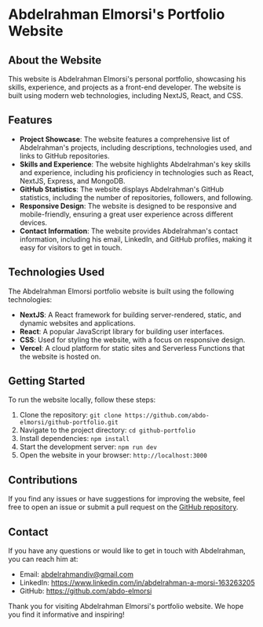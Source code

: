 # Abdelrahman Elmorsi's Portfolio Website

## About the Website
This website is Abdelrahman Elmorsi's personal portfolio, showcasing his skills, experience, and projects as a front-end developer. The website is built using modern web technologies, including NextJS, React, and CSS.

## Features
- **Project Showcase**: The website features a comprehensive list of Abdelrahman's projects, including descriptions, technologies used, and links to GitHub repositories.
- **Skills and Experience**: The website highlights Abdelrahman's key skills and experience, including his proficiency in technologies such as React, NextJS, Express, and MongoDB.
- **GitHub Statistics**: The website displays Abdelrahman's GitHub statistics, including the number of repositories, followers, and following.
- **Responsive Design**: The website is designed to be responsive and mobile-friendly, ensuring a great user experience across different devices.
- **Contact Information**: The website provides Abdelrahman's contact information, including his email, LinkedIn, and GitHub profiles, making it easy for visitors to get in touch.

## Technologies Used
The Abdelrahman Elmorsi portfolio website is built using the following technologies:

- **NextJS**: A React framework for building server-rendered, static, and dynamic websites and applications.
- **React**: A popular JavaScript library for building user interfaces.
- **CSS**: Used for styling the website, with a focus on responsive design.
- **Vercel**: A cloud platform for static sites and Serverless Functions that the website is hosted on.

## Getting Started
To run the website locally, follow these steps:

1. Clone the repository: `git clone https://github.com/abdo-elmorsi/github-portfolio.git`
2. Navigate to the project directory: `cd github-portfolio`
3. Install dependencies: `npm install`
4. Start the development server: `npm run dev`
5. Open the website in your browser: `http://localhost:3000`

## Contributions
If you find any issues or have suggestions for improving the website, feel free to open an issue or submit a pull request on the [GitHub repository](https://github.com/abdo-elmorsi/github-portfolio).

## Contact
If you have any questions or would like to get in touch with Abdelrahman, you can reach him at:

- Email: abdelrahmandiv@gmail.com
- LinkedIn: https://www.linkedin.com/in/abdelrahman-a-morsi-163263205
- GitHub: https://github.com/abdo-elmorsi

Thank you for visiting Abdelrahman Elmorsi's portfolio website. We hope you find it informative and inspiring!